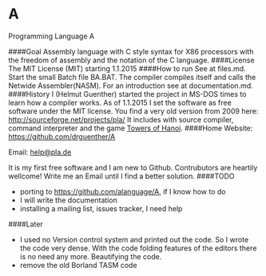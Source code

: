 A
=

Programming Language A

####Goal
Assembly language with C style syntax for X86 processors with the freedom of assembly and the notation of the C language.
####License
The MIT License (MIT) starting 1.1.2015
####How to run
See at files.md. Start the small Batch file BA.BAT. The compiler compiles itself and calls the Netwide Assembler(NASM). 
For an introduction see at documentation.md.
####History
I (Helmut Guenther) started the project in MS-DOS times to learn how a compiler works.
As of 1.1.2015 I set the software as free software under the MIT license.
You find a very old version from 2009 here: http://sourceforge.net/projects/pla/
It includes with source compiler, command interpreter and the game [Towers of Hanoi](http://en.wikipedia.org/wiki/Tower_of_Hanoi).
####Home
Website: https://github.com/drguenther/A

Email: help@pla.de

It is my first free software and I am new to Github. Contrubutors are heartily wellcome! Write me an Email until I find a better solution. 
####TODO
* porting to https://github.com/alanguage/A, if I know how to do
* I will write the documentation
* installing a mailing list, issues tracker, I need help

####Later
* I used no Version control system and printed out the code. 
So I wrote the code very dense. With the code folding features of the editors 
there is no need any more. Beautifying the code.
* remove the old Borland TASM code
